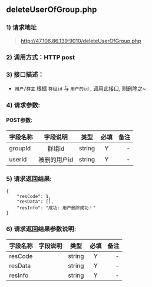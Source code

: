 

## deleteUserOfGroup.php

### 1) 请求地址

>http://47.106.86.139:9010/deleteUserOfGroup.php

### 2) 调用方式：HTTP post

### 3) 接口描述：

* ` 用户/群主 ` 根据 ` 群组id ` 与 ` 用户的id ` , 调用此接口, 则删除之~

### 4) 请求参数:


#### POST参数:
|字段名称       |字段说明         |类型            |必填            |备注     |
| -------------|:--------------:|:--------------:|:--------------:| ------:|
|groupId|群组id|string|Y|-|
|userId|被删的用户id|string|Y|-|



### 5) 请求返回结果:

```
{
    "resCode": 1,
    "resData": [],
    "resInfo": "成功: 用户删除成功！"
}
```


### 6) 请求返回结果参数说明:
|字段名称       |字段说明         |类型            |必填            |备注     |
| -------------|:--------------:|:--------------:|:--------------:| ------:|
|resCode||string|Y|-|
|resData||string|Y|-|
|resInfo||string|Y|-|

